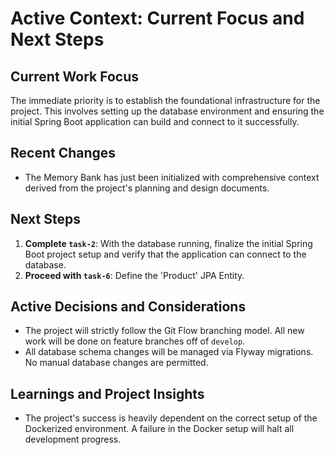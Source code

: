 # Active Context: Current Focus and Next Steps

## Current Work Focus
The immediate priority is to establish the foundational infrastructure for the project. This involves setting up the database environment and ensuring the initial Spring Boot application can build and connect to it successfully.

## Recent Changes
- The Memory Bank has just been initialized with comprehensive context derived from the project's planning and design documents.

## Next Steps
1.  **Complete `task-2`**: With the database running, finalize the initial Spring Boot project setup and verify that the application can connect to the database.
2.  **Proceed with `task-6`**: Define the 'Product' JPA Entity.

## Active Decisions and Considerations
- The project will strictly follow the Git Flow branching model. All new work will be done on feature branches off of `develop`.
- All database schema changes will be managed via Flyway migrations. No manual database changes are permitted.

## Learnings and Project Insights
- The project's success is heavily dependent on the correct setup of the Dockerized environment. A failure in the Docker setup will halt all development progress.
